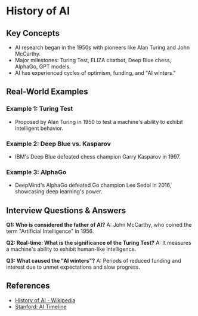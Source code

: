 # History of AI

## Key Concepts
- AI research began in the 1950s with pioneers like Alan Turing and John McCarthy.
- Major milestones: Turing Test, ELIZA chatbot, Deep Blue chess, AlphaGo, GPT models.
- AI has experienced cycles of optimism, funding, and "AI winters."

## Real-World Examples

### Example 1: Turing Test
- Proposed by Alan Turing in 1950 to test a machine's ability to exhibit intelligent behavior.

### Example 2: Deep Blue vs. Kasparov
- IBM's Deep Blue defeated chess champion Garry Kasparov in 1997.

### Example 3: AlphaGo
- DeepMind's AlphaGo defeated Go champion Lee Sedol in 2016, showcasing deep learning's power.

## Interview Questions & Answers

**Q1: Who is considered the father of AI?**
A: John McCarthy, who coined the term "Artificial Intelligence" in 1956.

**Q2: Real-time: What is the significance of the Turing Test?**
A: It measures a machine's ability to exhibit human-like intelligence.

**Q3: What caused the "AI winters"?**
A: Periods of reduced funding and interest due to unmet expectations and slow progress.

## References
- [History of AI - Wikipedia](https://en.wikipedia.org/wiki/History_of_artificial_intelligence)
- [Stanford: AI Timeline](https://ai.stanford.edu/timeline/)
